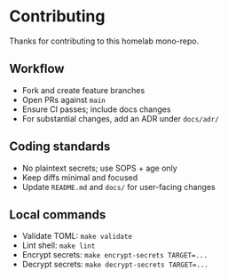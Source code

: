 # Contributing

Thanks for contributing to this homelab mono-repo.

## Workflow

- Fork and create feature branches
- Open PRs against `main`
- Ensure CI passes; include docs changes
- For substantial changes, add an ADR under `docs/adr/`

## Coding standards

- No plaintext secrets; use SOPS + age only
- Keep diffs minimal and focused
- Update `README.md` and `docs/` for user-facing changes

## Local commands

- Validate TOML: `make validate`
- Lint shell: `make lint`
- Encrypt secrets: `make encrypt-secrets TARGET=...`
- Decrypt secrets: `make decrypt-secrets TARGET=...`
